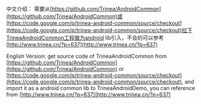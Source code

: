 中文介绍：
需要从[https://github.com/Trinea/AndroidCommon](https://github.com/Trinea/AndroidCommon)或[https://code.google.com/p/trinea-android-common/source/checkout](https://code.google.com/p/trinea-android-common/source/checkout)拉下TrineaAndroidCommon工程做为android lib引入，不会的可以参考[http://www.trinea.cn/?p=637](http://www.trinea.cn/?p=637)

English Version:
get source code of TrineaAndroidCommon from [https://github.com/Trinea/AndroidCommon](https://github.com/Trinea/AndroidCommon) or [https://code.google.com/p/trinea-android-common/source/checkout](https://code.google.com/p/trinea-android-common/source/checkout), and import it as a android common lib to TrineaAndroidDemo, you can reference from [http://www.trinea.cn/?p=637](http://www.trinea.cn/?p=637)

